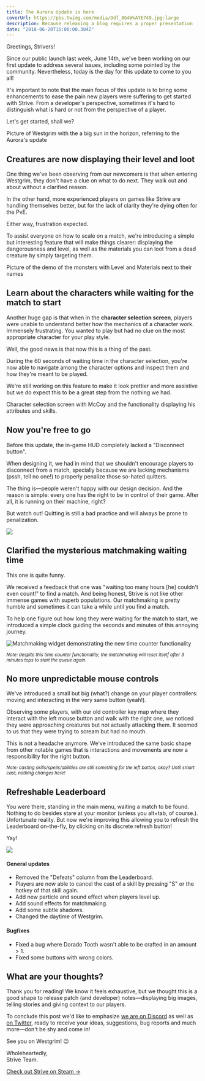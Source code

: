 ```yaml
---
title: The Aurora Update is here
coverUrl: https://pbs.twimg.com/media/Ddf_8G4WkAYE749.jpg:large
description: Because releasing a blog requires a proper presentation
date: "2018-06-20T15:00:00.384Z"
---
```


Greetings, Strivers!

Since our public launch last week, June 14th, we've been working on our first update to address several issues, including some pointed by the community. Nevertheless, today is the day for this update to come to you all!

It's important to note that the main focus of this update is to bring some enhancements to ease the pain new players were suffering to get started with Strive. From a developer's perspective, sometimes it's hard to distinguish what is hard or not from the perspective of a player.

Let's get started, shall we?

<extended-img src=https://media.discordapp.net/attachments/413805764302340097/459020680986624001/unknown.png>Picture of Westgrim with the a big sun in the horizon, referring to the Aurora's update</extended-img>

## Creatures are now displaying their level and loot

One thing we've been observing from our newcomers is that when entering Westgrim, they don't have a clue on what to do next. They walk out and about without a clarified reason.

In the other hand, more experienced players on games like Strive are handling themselves better, but for the lack of clarity they're dying often for the PvE.

Either way, frustration expected.

To assist everyone on how to scale on a match, we're introducing a simple but interesting feature that will make things clearer: displaying the dangerousness and level, as well as the materials you can loot from a dead creature by simply targeting them.

<extended-img src=https://cdn.discordapp.com/attachments/413805764302340097/458772996031643648/unknown.png>Picture of the demo of the monsters with Level and Materials next to their names</extended-img>

## Learn about the characters while waiting for the match to start

Another huge gap is that when in the **character selection screen**, players were unable to understand better how the mechanics of a character work. Immensely frustrating. You wanted to play but had no clue on the most appropriate character for your play style.

Well, the good news is that now this is a thing of the past.

During the 60 seconds of waiting time in the character selection, you're now able to navigate among the character options and inspect them and how they're meant to be played.

We're still working on this feature to make it look prettier and more assistive but we do expect this to be a great step from the nothing we had.

<extended-img src=https://cdn.discordapp.com/attachments/413805764302340097/458758126125187072/Base_Profile_Screenshot_2018.06.19_-_19.19.39.82.png>Character selection screen with McCoy and the functionality displaying his attributes and skills.</extended-img>

## Now you're free to go

Before this update, the in-game HUD completely lacked a "Disconnect button".

When designing it, we had in mind that we shouldn't encourage players to disconnect from a match, specially because we are lacking mechanisms (pssh, tell no one!) to properly penalize those so-hated quitters.

The thing is&mdash;people weren't happy with our design decision. And the reason is simple: every one has the right to be in control of their game. After all, it is running on their machine, right?

But watch out! Quitting is still a bad practice and will always be prone to penalization.

![](https://cdn.discordapp.com/attachments/413805764302340097/458774379413766144/unknown.png)

## Clarified the mysterious matchmaking waiting time

This one is quite funny.

We received a feedback that one was "waiting too many hours [he] couldn't even count!" to find a match. And being honest, Strive is not like other immense games with superb populations. Our matchmaking is pretty humble and sometimes it can take a while until you find a match.

To help one figure out how long they were waiting for the match to start, we introduced a simple clock guiding the seconds and minutes of this annoying journey.

![Matchmaking widget demonstrating the new time counter functionality](https://cdn.discordapp.com/attachments/413805764302340097/458779866054000654/unknown.png)

<small>_Note: despite this time counter functionality, the matchmaking will reset itself after 3 minutes tops to start the queue again._</small>

## No more unpredictable mouse controls

We've introduced a small but big (what?) change on your player controllers: moving and interacting in the very same button (yeah!).

Observing some players, with our old controller key map where they interact with the left mouse button and walk with the right one, we noticed they were approaching creatures but not actually attacking them. It seemed to us that they were trying to scream but had no mouth.

This is not a headache anymore. We've introduced the same basic shape from other notable games that is interactions and movements are now a responsibility for the right button.

<small>_Note: casting skills/spells/abilities are still something for the left button, okay? Until smart cast, nothing changes here!_</small>

## Refreshable Leaderboard

You were there, standing in the main menu, waiting a match to be found. Nothing to do besides stare at your monitor (unless you alt+tab, of course.). Unfortunate reality. But now we're improving this allowing you to refresh the Leaderboard on-the-fly, by clicking on its discrete refresh button!

Yay!

![](https://cdn.discordapp.com/attachments/413805764302340097/458780534261415937/unknown.png)

#### General updates

- Removed the "Defeats" column from the Leaderboard.
- Players are now able to cancel the cast of a skill by pressing "S" or the hotkey of that skill again.
- Add new particle and sound effect when players level up.
- Add sound effects for matchmaking.
- Add some subtle shadows.
- Changed the daytime of Westgrim.

#### Bugfixes

- Fixed a bug where Dorado Tooth wasn't able to be crafted in an amount > 1.
- Fixed some buttons with wrong colors.

## What are your thoughts?

Thank you for reading! We know it feels exhaustive, but we thought this is a good shape to release patch (and developer) notes&mdash;displaying big images, telling stories and giving context to our players.

To conclude this post we'd like to emphasize [we are on Discord](https://discord.gg/P6NjdMH) as well as [on Twitter](https://twitter.com/playstrive), ready to receive your ideas, suggestions, bug reports and much more&mdash;don't be shy and come in!

See you on Westgrim! 😉

Wholeheartedly,<br/>Strive Team.

[Check out Strive on Steam &rarr;](https://store.steampowered.com/app/827930/Strive/)
